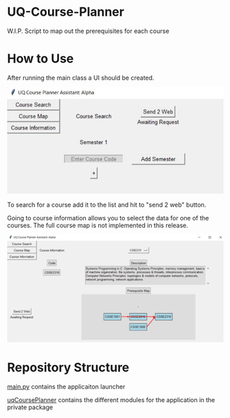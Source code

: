 # UQ-Course-Planner
W.I.P. Script to map out the prerequisites for each course

# How to Use
After running the main class a UI should be created.

![Example Main Application Image](Documentation/Main.jpg)

To search for a course add it to the list and hit to "send 2 web" button.

Going to course information allows you to select the data for one of the courses.
The full course map is not implemented in this release.

![Example Information Application Image](Documentation/information.jpg)

# Repository Structure
[main.py](Main.py) contains the applicaiton launcher

[uqCoursePlanner](uqCoursePlanner) contains the different modules for the application in the private package